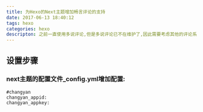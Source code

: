 ```yaml
---
title: 为Hexo的Next主题增加畅言评论的支持
date: 2017-06-13 18:40:12
tags: hexo
categories: hexo 
descripton: 之前一直使用多说评论,但是多说评论已不在维护了,因此需要考虑其他的评论系统。现在有两个大牌可以考虑：网易的跟帖和搜狐的畅言。对比之下我选择了畅言，因为畅言支持微信登录还是比较方便的。
---
```

## 设置步骤
### next主题的配置文件_config.yml增加配置:
```
#changyan
changyan_appid: 
changyan_appkey:

```

